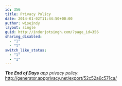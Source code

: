 ```yaml
---
id: 356
title: Privacy Policy
date: 2014-01-02T11:44:50+00:00
author: wiseindy
layout: single
guid: http://inderjotsingh.com/?page_id=356
sharing_disabled:
  - "1"
  - "1"
switch_like_status:
  - "1"
  - "1"
---
```

<em><strong>The End of Days</strong> app privacy policy</em>:
<a title="Click here to view the privacy policy" href="http://generator.appprivacy.net/export/52c52a6c571ca/">http://generator.appprivacy.net/export/52c52a6c571ca/</a>